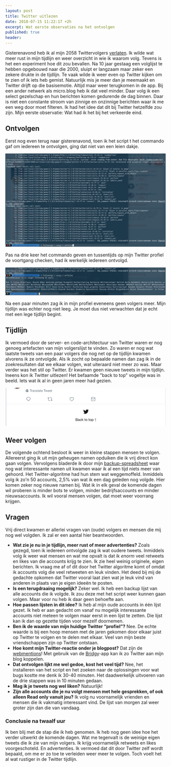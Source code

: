 ```yaml
---
layout: post
title: Twitter uitlezen
date: 2018-07-15 11:22:17 +2h
excerpt: Wat eerste observaties na het ontvolgen
published: true
header:
---
```

Gisterenavond heb ik al mijn 2058 Twittervolgers [verlaten](/Ontvolg). Ik wilde wat meer rust in mijn tijdlijn en weer overzicht in wie ik waarom volg. Tevens is het een experiment hoe dit zou bevallen. Na 10 jaar gestaag een volglijst te hebben opgebouwd naar die 2000, sluipt er langzaam maar zeker een zekere drukte in de tijdlijn. Te vaak wilde ik weer even op Twitter kijken om te zien of ik iets heb gemist. Natuurlijk mis je meer dan je meemaakt en Twitter drijft op die basisemotie. Altijd maar weer terugkomen in de app. Bij een ander netwerk als micro.blog heb ik dat veel minder. Daar volg ik een select gezelschap en hun berichten komen gedurende de dag binnen. Daar is niet een constante stroom van zinnige en onzinnige berichten waar ik me een weg door moet filteren. Ik had het idee dat dit bij Twitter hetzelfde zou zijn. Mijn eerste observatie: Wat had ik het bij het verkeerde eind.

## Ontvolgen
Eerst nog even terug naar gisterenavond, toen ik het script t het commando gaf om iedereen te ontvolgen, ging dat niet van een leien dakje.

![<>](/images/error-unfollow.jpg) 

Pas na drie keer het commando geven en tussentijds op mijn Twitter profiel de voortgang checken, had ik werkelijk iedereen ontvolgd.

![<>](/images/cli-klaar.jpg) 

Na een paar minuten zag ik in mijn profiel eveneens geen volgers meer. Mijn tijdlijn was echter nog niet leeg. Je moet dus niet verwachten dat je echt met een lege tijdlijn begint.

## Tijdlijn

Ik vermoed door de server- en code-architectuur van Twitter waren er nog genoeg artefacten van mijn volgerslijst te vinden. Zo waren er nog wat laatste tweets van een paar volgers die nog net op de tijdlijn kwamen alvorens ik ze ontvolgde. Als ik zocht op bepaalde namen dan zag ik in de zoekresultaten dat we elkaar volgen, wat uiteraard niet meer zo was. Maar verder was het stil op Twitter. Er kwamen geen nieuwe tweets in mijn tijdlijn. Ineens kon ik Twitter uitlezen! Het befaamde "back to top" vogeltje was in beeld. Iets wat ik al in geen jaren meer had gezien.

![<>](/images/twitter-uitlezen.jpg) 

## Weer volgen

De volgende ochtend besloot ik weer in kleine stappen mensen te volgen. Allereerst ging ik uit mijn geheugen namen opduiken die ik vrij direct kon gaan volgen. Vervolgens bladerde ik door mijn [backup-spreadsheet](/Ontvolg) waar nog wat interessante namen uit kwamen waar ik al een tijd niets meer van gehoord. Het Twitter-algoritme had hun stem wat weggemoffeld.
Inmiddels volg ik zo'n 50 accounts, 2,5% van wat ik een dag geleden nog volgde. Hier komen zeker nog nieuwe namen bij. Wat ik in elk geval de komende dagen wil proberen is minder bots te volgen, minder bedrijfsaccounts en minder nieuwsaccounts. Ik wil vooral mensen volgen, dat moet weer voorrang krijgen. 

## Vragen

Vrij direct kwamen er allerlei vragen van (oude) volgers en mensen die mij nog wel volgden. Ik zal er een aantal hier beantwoorden. 

* **Wat zie je nu in je tijdlijn, meer rust of meer advertenties?** Zoals gezegd, toen ik iedereen ontvolgde zag ik wat oudere tweets. Inmiddels volg ik weer wat mensen en wat me opvalt is dat ik _enorm_ veel retweets en likes van die accounts krijg te zien. Ik zie heel weinig originele, eigen berichten. Ik vraag me af of dit door het Twitter algoritme komt of omdat ik accounts volg die veel retweeten en leuk vinden. Het deed bij mij de gedachte opkomen dat Twitter vooral laat zien wat je leuk vind van anderen in plaats van je eigen ideeën te posten. 
* **Is een terugdraaing mogelijk?** Zeker wel. Ik heb een backup lijst van alle accounts die ik volgde. Ik zou deze met het script weer kunnen gaan volgen. Maar voor nu heb ik daar geen behoefte aan.
* **Hoe passen lijsten in dit idee?** Ik heb al mijn oude accounts in één lijst gezet. Ik heb er aan gedacht om vanaf nu mogelijk interessante accounts niet meteen te volgen maar eerst in een lijst te zetten. Die lijst kan ik dan op gezette tijden voor mezelf doornemen. 
* **Ben ik de waarde van mijn huidige Twitter “profiel”?** Nee. De echte waarde is bij een hoop mensen met de jaren gekomen door elkaar juist op Twitter te volgen en te delen met elkaar. Veel van mijn beste vriendschappen zijn op Twitter ontstaan.
* **Hoe komt mijn Twitter-reactie onder je blogpost?** Dat zijn de [webmentions](/webmentions)! Met gebruik van de [Bridgy](https://brid.gy)-app kan ik zo Twitter aan mijn blog koppelen.
* **Dat ontvolgen lijkt me wel gedoe, kost het veel tijd?** Nee, het installeren van het script en het zoeken naar de oplossingen voor wat bugs kostte me denk ik 30-40 minuten. Het daadwerkelijk uitvoeren van de drie stappen was in 10 minuten gedaan. 
* **Mag ik je tweets nog wel liken?** Natuurlijk!
* **Zijn alle accounts die je nu volgt mensen met hele gesprekken, of ook alleen Read only vanuit jou?** Ik volg nu voornamelijk vrienden en mensen die ik vakmatig interessant vind. De lijst van morgen zal weer groter zijn dan die van vandaag. 

### Conclusie na twaalf uur

Ik ben blij met de stap die ik heb genomen. Ik heb nog geen idee hoe het verder uitwerkt de komende dagen. Wat me tegenvalt is de weinige eigen tweets die ik zie van mijn volgers. Ik krijg voornamelijk retweets en likes voorgeschoteld. En advertenties. Ik vermoed dat dit door Twitter zelf wordt bepaald, om me er zo toe te verleiden weer meer te volgen. Toch voelt het al wat rustiger in de Twitter tijdlijn. 